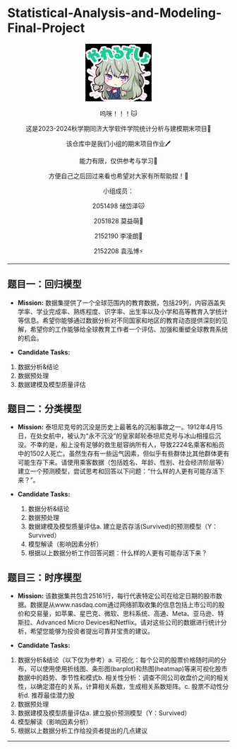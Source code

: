# Statistical-Analysis-and-Modeling-Final-Project

<p align = 'center'>
<img src="./READMEimg/1.jpg" width='150'></img>
</p>
<p align = 'center'>呜咪！！！🐱</p>
<p align = 'center'>这是2023-2024秋学期同济大学软件学院统计分析与建模期末项目🌟</p>
<p align = 'center'>该仓库中是我们小组的期末项目作业🖊️</p>
<p align = 'center'>能力有限，仅供参考与学习🌸</p>
<p align = 'center'>方便自己之后回过来看也希望对大家有所帮助捏！👀</p>
<p align = 'center'>小组成员：</p>

<p align = 'center'>2051498 储岱泽🐱</p>

<p align = 'center'>2051828 莫益萌🎈</p>

<p align = 'center'>2152190 李凌朗🌊</p>

<p align = 'center'>2152208 袁泓博⚡️</p>

---
## 题目一：回归模型
- **Mission:** 数据集提供了一个全球范围内的教育数据，包括29列，内容涵盖失学率、学业完成率、熟练程度、识字率、出生率以及小学和高等教育入学统计等信息。希望你能够通过数据分析对不同国家和地区的教育动态提供深刻的见解，希望你的工作能够给全球教育工作者一个评估、加强和重塑全球教育系统的机会。

- **Candidate Tasks:** 
  
1. 数据分析&结论
2. 数据预处理
3. 数据建模及模型质量评估

## 题目二：分类模型

- **Mission:** 泰坦尼克号的沉没是历史上最著名的沉船事故之一。1912年4月15日，在处女航中，被认为“永不沉没”的皇家邮轮泰坦尼克号与冰山相撞后沉没。不幸的是，船上没有足够的救生艇容纳所有人，导致2224名乘客和船员中的1502人死亡。虽然生存有一些运气因素，但似乎有些群体比其他群体更有可能生存下来。请使用乘客数据（包括姓名、年龄、性别、社会经济阶层等）建立一个预测模型，尝试思考和回答以下问题：“什么样的人更有可能存活下来？”。

- **Candidate Tasks:** 
  1. 数据分析&结论
  2. 数据预处理
  3. 数据建模及模型质量评估a. 建立是否存活(Survived)的预测模型（Y：Survived）
  4. 模型解读（影响因素分析）
  5. 根据以上数据分析工作回答问题：什么样的人更有可能存活下来？

## 题目三：时序模型

- **Mission:** 该数据集共包含25161行，每行代表特定公司在给定日期的股市数据。数据是从www.nasdaq.com通过网络抓取收集的信息包括上市公司的股价和交易量，如苹果、星巴克、微软、思科系统、高通、Meta、亚马逊、特斯拉、Advanced Micro Devices和Netflix。请对这些公司的数据进行统计分析，希望您能够为投资者提出可靠并宝贵的建议。

- **Candidate Tasks:** 
1. 数据分析&结论（以下仅为参考）a. 可视化：每个公司的股票价格随时间的分布，可以使用使用折线图、条形图(barplot)和热图(heatmap)等来可视化股市数据中的趋势、季节性和模式b. 相关性分析：调查不同公司收盘价之间的相关性，以确定潜在的关系，计算相关系数，生成相关系数矩阵。c. 股票不动性分析d. 推荐最佳潜力股
2. 数据预处理
3. 数据建模及模型质量评估a. 建立股价预测模型（Y：Survived）
4. 模型解读（影响因素分析）
5. 根据以上数据分析工作给投资者提出的几点建议
---